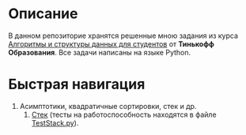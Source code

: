 # Описание
В данном репозиторие хранятся решенные мною задания из курса [Алгоритмы и структуры данных для студентов](https://edu.tinkoff.ru/course/209/program) от **Тинькофф Образования**. Все задачи написаны на языке Python.

# Быстрая навигация
1. Асимптотики, квадратичные сортировки, стек и др.
   1. [Стек](FirstLesson/Stack.py) (тесты на работоспособность находятся в файле [TestStack.py](FirstLesson/TestStack.py)).

